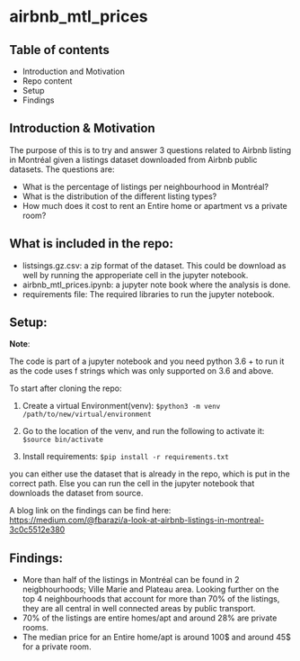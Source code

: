 # airbnb_mtl_prices

## Table of contents
* Introduction and Motivation
* Repo content
* Setup
* Findings

## Introduction & Motivation
The purpose of this is to try and answer 3 questions related to Airbnb listing in Montréal given a listings dataset downloaded from Airbnb public datasets.
The questions are:
* What is the percentage of listings per neighbourhood in Montréal?
* What is the distribution of the different listing types?
* How much does it cost to rent an Entire home or apartment vs a private room?

## What is included in the repo:

- listsings.gz.csv: a zip format of the dataset. This could be download as well by running the approperiate cell in the jupyter notebook.
- airbnb_mtl_prices.ipynb: a jupyter note book where the analysis is done.
- requirements file: The required libraries to run the jupyter notebook.

## Setup:

**Note**: 

The code is part of a jupyter notebook and you need python 3.6 + to run it as the code uses f strings which was only supported on 3.6 and above.

To start after cloning the repo:

1. Create a virtual Environment(venv):
`$python3 -m venv /path/to/new/virtual/environment`

2. Go to the location of the venv, and run the following to activate it:
`$source bin/activate`

3. Install requirements:
`$pip install -r requirements.txt`

you can either use the dataset that is already in the repo, which is put in the correct path. Else you can run the cell in the jupyter notebook that downloads the dataset from source.

A blog link on the findings can be find here:
https://medium.com/@fbarazi/a-look-at-airbnb-listings-in-montreal-3c0c5512e380

## Findings:
* More than half of the listings in Montréal can be found in 2 neigbhourhoods; Ville Marie and Plateau area.  Looking further on the top 4 neighbourhoods that account for more than 70% of the listings, they are all central in well connected areas by public transport.
* 70% of the listings are entire homes/apt and around 28% are private rooms.
* The median price for an Entire home/apt is around 100$ and around 45$ for a private room.
